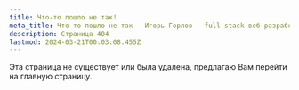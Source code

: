```yaml
---
title: Что-то пошло не так!
meta_title: Что-то пошло не так - Игорь Горлов - full-stack веб-разработчик
description: Страница 404
lastmod: 2024-03-21T00:03:08.455Z
---
```


Эта страница не существует или была удалена, предлагаю Вам перейти на главную страницу.
